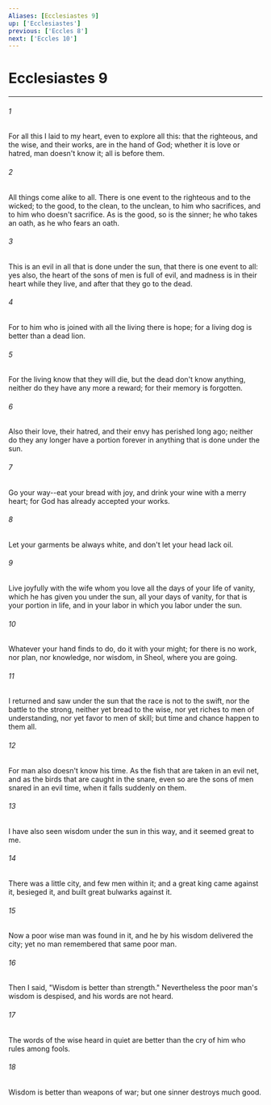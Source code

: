 ```yaml
---
Aliases: [Ecclesiastes 9]
up: ['Ecclesiastes']
previous: ['Eccles 8']
next: ['Eccles 10']
---
```

# Ecclesiastes 9
***





###### 1 

For all this I laid to my heart, even to explore all this: that the righteous, and the wise, and their works, are in the hand of God; whether it is love or hatred, man doesn't know it; all is before them. 



###### 2 

All things come alike to all. There is one event to the righteous and to the wicked; to the good, to the clean, to the unclean, to him who sacrifices, and to him who doesn't sacrifice. As is the good, so is the sinner; he who takes an oath, as he who fears an oath. 



###### 3 

This is an evil in all that is done under the sun, that there is one event to all: yes also, the heart of the sons of men is full of evil, and madness is in their heart while they live, and after that they go to the dead. 



###### 4 

For to him who is joined with all the living there is hope; for a living dog is better than a dead lion. 



###### 5 

For the living know that they will die, but the dead don't know anything, neither do they have any more a reward; for their memory is forgotten. 



###### 6 

Also their love, their hatred, and their envy has perished long ago; neither do they any longer have a portion forever in anything that is done under the sun. 



###### 7 

Go your way--eat your bread with joy, and drink your wine with a merry heart; for God has already accepted your works. 



###### 8 

Let your garments be always white, and don't let your head lack oil. 



###### 9 

Live joyfully with the wife whom you love all the days of your life of vanity, which he has given you under the sun, all your days of vanity, for that is your portion in life, and in your labor in which you labor under the sun. 



###### 10 

Whatever your hand finds to do, do it with your might; for there is no work, nor plan, nor knowledge, nor wisdom, in Sheol, where you are going. 



###### 11 

I returned and saw under the sun that the race is not to the swift, nor the battle to the strong, neither yet bread to the wise, nor yet riches to men of understanding, nor yet favor to men of skill; but time and chance happen to them all. 



###### 12 

For man also doesn't know his time. As the fish that are taken in an evil net, and as the birds that are caught in the snare, even so are the sons of men snared in an evil time, when it falls suddenly on them. 



###### 13 

I have also seen wisdom under the sun in this way, and it seemed great to me. 



###### 14 

There was a little city, and few men within it; and a great king came against it, besieged it, and built great bulwarks against it. 



###### 15 

Now a poor wise man was found in it, and he by his wisdom delivered the city; yet no man remembered that same poor man. 



###### 16 

Then I said, "Wisdom is better than strength." Nevertheless the poor man's wisdom is despised, and his words are not heard. 



###### 17 

The words of the wise heard in quiet are better than the cry of him who rules among fools. 



###### 18 

Wisdom is better than weapons of war; but one sinner destroys much good.
